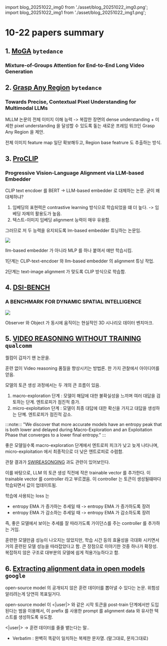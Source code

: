 import blog_20251022_img0 from './asset/blog_20251022_img0.png';
import blog_20251022_img1 from './asset/blog_20251022_img1.png';

# 10-22 papers summary

## 1. [MoGA](https://huggingface.co/papers/2510.18692) `bytedance`
### Mixture-of-Groups Attention for End-to-End Long Video Generation

## 2. [Grasp Any Region](https://arxiv.org/pdf/2510.18876) `bytedance`
### Towards Precise, Contextual Pixel Understanding for Multimodal LLMs

MLLM 논문의 전체 이미지 이해 능력 -> 복잡한 장면의 dense understanding + 미세한 pixel understanding 을 달성할 수 있도록 돞는 새로운 프레임 워크인 Grasp Any Region 을 제안.

전체 이미지 feature map 일단 확보해두고, Region base featrure 도 추출하는 방식.

## 3. [ProCLIP](https://arxiv.org/pdf/2510.18795)
### Progressive Vision-Language Alignment via LLM-based Embedder

CLIP text encdoer 를 BERT -> LLM-based embedder 로 대체하는 논문. 굳이 왜 대체하냐?

1. 임베딩의 표현력은 contrastive learning 방식으로 학습되었을 떄 더 높다.
  -> 임베딩 자체의 활용도가 높음.
2. 텍스트-이미지 임베딩 alignment 능력이 매우 유용함.

그러므로 저 두 능력을 유지되도록 lm-based embedder 튜닝하는 논문임.

<div style={{textAlign: 'center'}}>
 <img src={blog_20251022_img0} style={{width: 500}} />
</div>

llm-based embedder 가 아니라 MLP 를 하나 붙여서 얘만 학습시킴.

1단계는 CLIP-text-encdoer 와 llm-based embedder 의 alignment 튜닝 작업.

2단계는 text-image alignment 가 맞도록 CLIP 방식으로 학습함.

## 4. [DSI-BENCH](https://arxiv.org/pdf/2510.18873)
### A BENCHMARK FOR DYNAMIC SPATIAL INTELLIGENCE

<div style={{textAlign: 'center'}}>
 <img src={blog_20251022_img1} style={{width: 500}} />
</div>


Observer 와 Object 가 동시에 움직이는 현실적인 3D 시나리오 데이터 벤치마크.

## 5. [VIDEO REASONING WITHOUT TRAINING](https://arxiv.org/pdf/2510.17045) `qualcomm`

퀄컴이 갑자기 왠 논문을. 

훈련 없이 Video reasoning 품질을 향상시키는 방법론. 한 가지 관찰에서 아이디어를 얻음.

모델의 토큰 생성 과정에서는 두 개의 큰 흐름이 있음. 
1. macro-exploration 단계 : 모델이 해답에 대한 불확실성을 느끼며 여러 대답을 검토하는 단계. 엔트로피가 점진적 증가.
2. micro-exploitation 단계 : 모델이 최종 대답에 대한 확신을 가지고 대답을 생성하는 단꼐. 엔트로피가 점진적 감소.

:::note:::
"We discover that more accurate models have an entropy peak that is both lower and delayed during Macro-Exploration and an Exploitation Phase that converges to a lower final entropy."
:::

좋은 모델일수록 macro-exploration 단계에서 엔트로피 피크가 낮고 늦게 나타나며, micro-exploitation 에서 최종적으로 더 낮은 엔트로피로 수렴함.

관찰 결과가 [SWIREASONGING](/docs/papers/y2025/20251007#swireasoning-microsoft) 과도 관련이 있어보인다.

이를 바탕으로, LLM 의 토큰 생성 직전에 작은 trainable vector 를 추가한다. 이 trainable vector 를 controller 라고 부르겠음. 이 controller 는 토큰이 생성될떄마다 학습되면서 값이 업데이트됨.

학습에 사용되는 loss 는 
- entropy EMA 가 증가하는 추세일 때 -> entropy EMA 가 증가하도록 장려
- entropy EMA 가 감소하는 추세일 때 -> entropy EMA 가 감소하도록 장려

즉, 좋은 모델에서 보이는 추세를 잘 따라가도록 가이던스를 주는 controller 를 추가하는 거임.

훈련한 모델만큼 성능이 나오지는 않았지만, 학습 시간 등의 효율성을 극대화 시키면서 거의 훈련된 모델 성능을 따라잡았다고 함. 큰 장점으로 이야기한 것중 하나가 확장성. 복잡하지 않은 구조로 대부분의 모델에 쉽게 적용가능하다고 함.

## 6. [Extracting alignment data in open models](https://arxiv.org/pdf/2510.18554) `google`

open-source model 의 공개되지 않은 훈련 데이터를 뽑아낼 수 있다는 논문. 위험성 알리려는게 당연히 목표일거다.

open-source model 이 <|user|> 와 같은 시작 토큰을 post-train 단계에서만 도입된다는 범을 이용해서, 이 prefix 를 사용한 prompt 를 alignment data 와 유사한 텍스트를 생성하도록 유도함.

<|user|> -> 훈련 데이터를 줄줄 뱉는다는 말..

* Verbatim : 완벽히 똑같이 일치하는 복제한 문자열. (말그대로, 문자그대로)